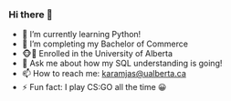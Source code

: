 ### Hi there 👋

<!--
**Karamsidhu/Karamsidhu** is a ✨ _special_ ✨ repository because its `README.md` (this file) appears on your GitHub profile.

Here are some ideas to get you started:
-->
- 🔭 I’m currently learning Python!
- 🤝 I’m completing my Bachelor of Commerce
- 🐵🐻 Enrolled in the University of Alberta
- 💬 Ask me about how my SQL understanding is going!
- 📫 How to reach me: karamjas@ualberta.ca
- ⚡ Fun fact: I play CS:GO all the time 😀
